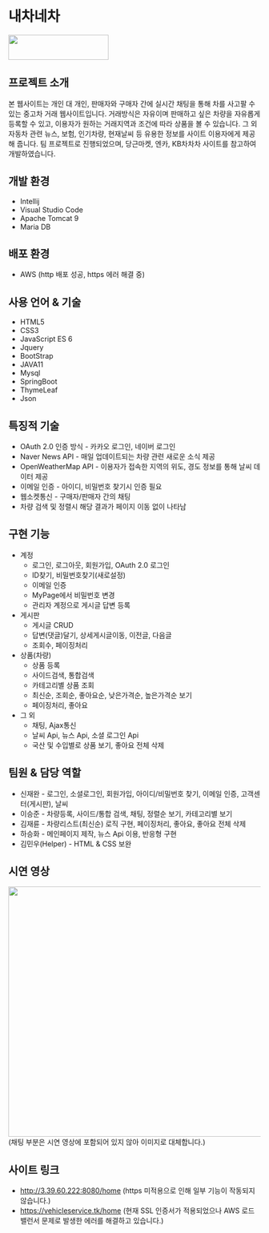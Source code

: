 # 내차네차
<img src="https://user-images.githubusercontent.com/91525800/160237890-4aa95d20-47b4-405c-a579-e3fc8186641d.png" width="200" height="50" />

## 프로젝트 소개
본 웹사이트는 개인 대 개인, 판매자와 구매자 간에 실시간 채팅을 통해 차를 사고팔 수 있는 중고차 거래 웹사이트입니다.
거래방식은 자유이며 판매하고 싶은 차량을 자유롭게 등록할 수 있고, 이용자가 원하는 거래지역과 조건에 따라 상품을 볼 수 있습니다.
그 외 자동차 관련 뉴스, 보험, 인기차량, 현재날씨 등 유용한 정보를 사이트 이용자에게 제공해 줍니다.
팀 프로젝트로 진행되었으며, 당근마켓, 엔카, KB차차차 사이트를 참고하여 개발하였습니다.

## 개발 환경 
* Intellij
* Visual Studio Code
* Apache Tomcat 9
* Maria DB

## 배포 환경
* AWS (http 배포 성공, https 에러 해결 중)

## 사용 언어 & 기술
* HTML5
* CSS3
* JavaScript ES 6
* Jquery
* BootStrap
* JAVA11
* Mysql
* SpringBoot
* ThymeLeaf
* Json

## 특징적 기술
* OAuth 2.0 인증 방식 - 카카오 로그인, 네이버 로그인 
* Naver News API - 매일 업데이트되는 차량 관련 새로운 소식 제공 
* OpenWeatherMap API - 이용자가 접속한 지역의 위도, 경도 정보를 통해 날씨 데이터 제공
* 이메일 인증 - 아이디, 비밀번호 찾기시 인증 필요
* 웹소켓통신 - 구매자/판매자 간의 채팅
* 차량 검색 및 정렬시 해당 결과가 페이지 이동 없이 나타남

## 구현 기능
* 계정
  * 로그인, 로그아웃, 회원가입, OAuth 2.0 로그인
  * ID찾기, 비밀번호찾기(새로설정)
  * 이메일 인증
  * MyPage에서 비밀번호 변경
  * 관리자 계정으로 게시글 답변 등록
* 게시판
  * 게시글 CRUD
  * 답변(댓글)달기, 상세게시글이동, 이전글, 다음글
  * 조회수, 페이징처리
* 상품(차량)
  * 상품 등록
  * 사이드검색, 통합검색 
  * 카테고리별 상품 조회
  * 최신순, 조회순, 좋아요순, 낮은가격순, 높은가격순 보기
  * 페이징처리, 좋아요
* 그 외
  * 채팅, Ajax통신 
  * 날씨 Api, 뉴스 Api, 소셜 로그인 Api
  * 국산 및 수입별로 상품 보기, 좋아요 전체 삭제

## 팀원 & 담당 역할
* 신재완 - 로그인, 소셜로그인, 회원가입, 아이디/비밀번호 찾기, 이메일 인증, 고객센터(게시판), 날씨
* 이승준 - 차량등록, 사이드/통합 검색, 채팅, 정렬순 보기, 카테고리별 보기
* 김재륜 - 차량리스트(최신순) 로직 구현, 페이징처리, 좋아요, 좋아요 전체 삭제
* 하승화 - 메인페이지 제작, 뉴스 Api 이용, 반응형 구현
* 김민우(Helper) - HTML & CSS 보완

## 시연 영상
<img src="https://user-images.githubusercontent.com/91525800/160244531-659e3dae-bc96-40a4-b1b1-876681b757b8.png" width="700" height="500" />
(채팅 부분은 시연 영상에 포함되어 있지 않아 이미지로 대체합니다.)    

## 사이트 링크
* http://3.39.60.222:8080/home (https 미적용으로 인해 일부 기능이 작동되지 않습니다.)
* https://vehicleservice.tk/home (현재 SSL 인증서가 적용되었으나 AWS 로드밸런서 문제로 발생한 에러를 해결하고 있습니다.) 
